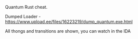 Quantum Rust cheat. 

Dumped Loader - https://www.upload.ee/files/16223219/dump_quantum.exe.html

All thongs and transitions are shown, you can watch in the IDA
